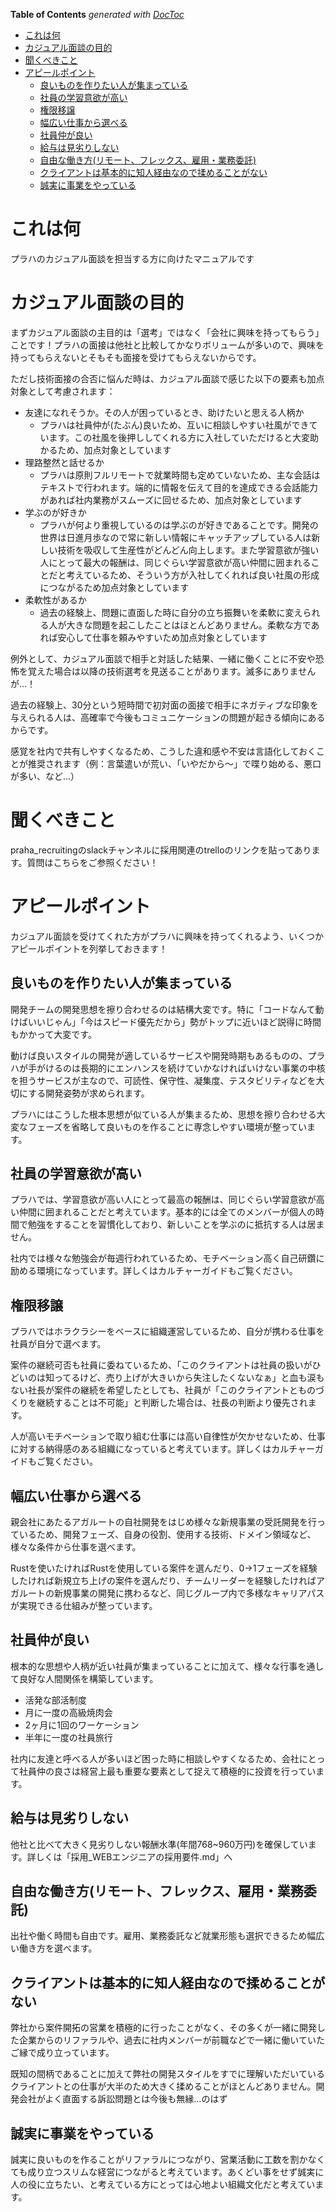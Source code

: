 <!-- START doctoc generated TOC please keep comment here to allow auto update -->
<!-- DON'T EDIT THIS SECTION, INSTEAD RE-RUN doctoc TO UPDATE -->
**Table of Contents**  *generated with [DocToc](https://github.com/thlorenz/doctoc)*

- [これは何](#%E3%81%93%E3%82%8C%E3%81%AF%E4%BD%95)
- [カジュアル面談の目的](#%E3%82%AB%E3%82%B8%E3%83%A5%E3%82%A2%E3%83%AB%E9%9D%A2%E8%AB%87%E3%81%AE%E7%9B%AE%E7%9A%84)
- [聞くべきこと](#%E8%81%9E%E3%81%8F%E3%81%B9%E3%81%8D%E3%81%93%E3%81%A8)
- [アピールポイント](#%E3%82%A2%E3%83%94%E3%83%BC%E3%83%AB%E3%83%9D%E3%82%A4%E3%83%B3%E3%83%88)
  - [良いものを作りたい人が集まっている](#%E8%89%AF%E3%81%84%E3%82%82%E3%81%AE%E3%82%92%E4%BD%9C%E3%82%8A%E3%81%9F%E3%81%84%E4%BA%BA%E3%81%8C%E9%9B%86%E3%81%BE%E3%81%A3%E3%81%A6%E3%81%84%E3%82%8B)
  - [社員の学習意欲が高い](#%E7%A4%BE%E5%93%A1%E3%81%AE%E5%AD%A6%E7%BF%92%E6%84%8F%E6%AC%B2%E3%81%8C%E9%AB%98%E3%81%84)
  - [権限移譲](#%E6%A8%A9%E9%99%90%E7%A7%BB%E8%AD%B2)
  - [幅広い仕事から選べる](#%E5%B9%85%E5%BA%83%E3%81%84%E4%BB%95%E4%BA%8B%E3%81%8B%E3%82%89%E9%81%B8%E3%81%B9%E3%82%8B)
  - [社員仲が良い](#%E7%A4%BE%E5%93%A1%E4%BB%B2%E3%81%8C%E8%89%AF%E3%81%84)
  - [給与は見劣りしない](#%E7%B5%A6%E4%B8%8E%E3%81%AF%E8%A6%8B%E5%8A%A3%E3%82%8A%E3%81%97%E3%81%AA%E3%81%84)
  - [自由な働き方(リモート、フレックス、雇用・業務委託)](#%E8%87%AA%E7%94%B1%E3%81%AA%E5%83%8D%E3%81%8D%E6%96%B9%E3%83%AA%E3%83%A2%E3%83%BC%E3%83%88%E3%83%95%E3%83%AC%E3%83%83%E3%82%AF%E3%82%B9%E9%9B%87%E7%94%A8%E3%83%BB%E6%A5%AD%E5%8B%99%E5%A7%94%E8%A8%97)
  - [クライアントは基本的に知人経由なので揉めることがない](#%E3%82%AF%E3%83%A9%E3%82%A4%E3%82%A2%E3%83%B3%E3%83%88%E3%81%AF%E5%9F%BA%E6%9C%AC%E7%9A%84%E3%81%AB%E7%9F%A5%E4%BA%BA%E7%B5%8C%E7%94%B1%E3%81%AA%E3%81%AE%E3%81%A7%E6%8F%89%E3%82%81%E3%82%8B%E3%81%93%E3%81%A8%E3%81%8C%E3%81%AA%E3%81%84)
  - [誠実に事業をやっている](#%E8%AA%A0%E5%AE%9F%E3%81%AB%E4%BA%8B%E6%A5%AD%E3%82%92%E3%82%84%E3%81%A3%E3%81%A6%E3%81%84%E3%82%8B)

<!-- END doctoc generated TOC please keep comment here to allow auto update -->

# これは何
プラハのカジュアル面談を担当する方に向けたマニュアルです

# カジュアル面談の目的
まずカジュアル面談の主目的は「選考」ではなく「会社に興味を持ってもらう」ことです！プラハの面接は他社と比較してかなりボリュームが多いので、興味を持ってもらえないとそもそも面接を受けてもらえないからです。

ただし技術面接の合否に悩んだ時は、カジュアル面談で感じた以下の要素も加点対象として考慮されます：
- 友達になれそうか。その人が困っているとき、助けたいと思える人柄か
  - プラハは社員仲が(たぶん)良いため、互いに相談しやすい社風ができています。この社風を後押ししてくれる方に入社していただけると大変助かるため、加点対象としています
- 理路整然と話せるか
  - プラハは原則フルリモートで就業時間も定めていないため、主な会話はテキストで行われます。端的に情報を伝えて目的を達成できる会話能力があれば社内業務がスムーズに回せるため、加点対象としています
- 学ぶのが好きか
  - プラハが何より重視しているのは学ぶのが好きであることです。開発の世界は日進月歩なので常に新しい情報にキャッチアップしている人は新しい技術を吸収して生産性がどんどん向上します。また学習意欲が強い人にとって最大の報酬は、同じぐらい学習意欲が高い仲間に囲まれることだと考えているため、そういう方が入社してくれれば良い社風の形成につながるため加点対象としています
- 柔軟性があるか
  - 過去の経験上、問題に直面した時に自分の立ち振舞いを柔軟に変えられる人が大きな問題を起こしたことはほとんどありません。柔軟な方であれば安心して仕事を頼みやすいため加点対象としています

例外として、カジュアル面談で相手と対話した結果、一緒に働くことに不安や恐怖を覚えた場合は以降の技術選考を見送ることがあります。滅多にありませんが...！

過去の経験上、30分という短時間で初対面の面接で相手にネガティブな印象を与えられる人は、高確率で今後もコミュニケーションの問題が起きる傾向にあるからです。

感覚を社内で共有しやすくなるため、こうした違和感や不安は言語化しておくことが推奨されます（例：言葉遣いが荒い、「いやだから〜」で喋り始める、悪口が多い、など…）

# 聞くべきこと
praha_recruitingのslackチャンネルに採用関連のtrelloのリンクを貼ってあります。質問はこちらをご参照ください！

# アピールポイント
カジュアル面談を受けてくれた方がプラハに興味を持ってくれるよう、いくつかアピールポイントを列挙しておきます！

## 良いものを作りたい人が集まっている
開発チームの開発思想を擦り合わせるのは結構大変です。特に「コードなんて動けばいいじゃん」「今はスピード優先だから」勢がトップに近いほど説得に時間もかかって大変です。

動けば良いスタイルの開発が適しているサービスや開発時期もあるものの、プラハが手がけるのは長期的にエンハンスを続けていかなければいけない事業の中核を担うサービスが主なので、可読性、保守性、凝集度、テスタビリティなどを大切にする開発姿勢が求められます。

プラハにはこうした根本思想が似ている人が集まるため、思想を擦り合わせる大変なフェーズを省略して良いものを作ることに専念しやすい環境が整っています。

## 社員の学習意欲が高い
プラハでは、学習意欲が高い人にとって最高の報酬は、同じぐらい学習意欲が高い仲間に囲まれることだと考えています。基本的には全てのメンバーが個人の時間で勉強をすることを習慣化しており、新しいことを学ぶのに抵抗する人は居ません。

社内では様々な勉強会が毎週行われているため、モチベーション高く自己研鑽に励める環境になっています。詳しくはカルチャーガイドもご覧ください。

## 権限移譲
プラハではホラクラシーをベースに組織運営しているため、自分が携わる仕事を社員が自分で選べます。

案件の継続可否も社員に委ねているため、「このクライアントは社員の扱いがひどいのは知ってるけど、売り上げが大きいから失注したくないなぁ」と血も涙もない社長が案件の継続を希望したとしても、社員が「このクライアントとものづくりを継続することは不可能」と判断した場合は、社長の判断より優先されます。

人が高いモチベーションで取り組む仕事には高い自律性が欠かせないため、仕事に対する納得感のある組織になっていると考えています。詳しくはカルチャーガイドもご覧ください。

## 幅広い仕事から選べる
親会社にあたるアガルートの自社開発をはじめ様々な新規事業の受託開発を行っているため、開発フェーズ、自身の役割、使用する技術、ドメイン領域など、様々な条件から仕事を選べます。

Rustを使いたければRustを使用している案件を選んだり、0->1フェーズを経験したければ新規立ち上げの案件を選んだり、チームリーダーを経験したければアガルートの新規事業の開発に携わるなど、同じグループ内で多様なキャリアパスが実現できる仕組みが整っています。

## 社員仲が良い
根本的な思想や人柄が近い社員が集まっていることに加えて、様々な行事を通して良好な人間関係を構築しています。

- 活発な部活制度
- 月に一度の高級焼肉会
- 2ヶ月に1回のワーケーション
- 半年に一度の社員旅行

社内に友達と呼べる人が多いほど困った時に相談しやすくなるため、会社にとって社員仲の良さは経営上最も重要な要素として捉えて積極的に投資を行っています。

## 給与は見劣りしない
他社と比べて大きく見劣りしない報酬水準(年間768~960万円)を確保しています。詳しくは「採用_WEBエンジニアの採用要件.md」へ

## 自由な働き方(リモート、フレックス、雇用・業務委託)
出社や働く時間も自由です。雇用、業務委託など就業形態も選択できるため幅広い働き方を選べます。

## クライアントは基本的に知人経由なので揉めることがない
弊社から案件開拓の営業を積極的に行ったことがなく、その多くが一緒に開発した企業からのリファラルや、過去に社内メンバーが前職などで一緒に働いていたご縁で成り立っています。

既知の間柄であることに加えて弊社の開発スタイルをすでに理解いただいているクライアントとの仕事が大半のため大きく揉めることがほとんどありません。開発会社がよく直面する訴訟問題とは今後も無縁...のはず

## 誠実に事業をやっている
誠実に良いものを作ることがリファラルにつながり、営業活動に工数を割かなくても成り立つスリムな経営につながると考えています。あくどい事をせず誠実に人の役に立ちたい、と考えている方にとっては心地よい組織文化だと考えています。
